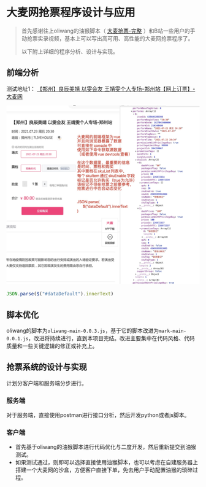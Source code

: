 # 大麦网抢票程序设计与应用

> 首先感谢往上oliwang的油猴脚本（ [大麦抢票-完整](https://greasyfork.org/en/scripts/408874-%E5%A4%A7%E9%BA%A6%E6%8A%A2%E7%A5%A8-%E5%AE%8C%E6%95%B4) ）和B站一些用户的手动抢票实录视频，基本上可以写出高可用、高性能的大麦网抢票程序了。
> 
> 以下附上详细的程序分析、设计与实现。
>

## 前端分析

测试地址1： [【郑州】良辰美靖 以雯会友 王靖雯个人专场-郑州站【网上订票】- 大麦网](https://detail.damai.cn/item.htm?spm=a2oeg.search_category.0.0.35274d15VsHRmB&id=635603285398&clicktitle=%E8%89%AF%E8%BE%B0%E7%BE%8E%E9%9D%96%20%E4%BB%A5%E9%9B%AF%E4%BC%9A%E5%8F%8B%20%E7%8E%8B%E9%9D%96%E9%9B%AF%E4%B8%AA%E4%BA%BA%E4%B8%93%E5%9C%BA-%E9%83%91%E5%B7%9E%E7%AB%99)


![](assets/pageDetail-dataDefault.jpg)

```js
JSON.parse($("#dataDefault").innerText)
```

## 脚本优化
oliwang的脚本为`oliwang-main-0.0.3.js`，基于它的脚本改进为`mark-main-0.0.1.js`，改进将持续进行，直到本项目完结。改进主要集中在代码风格、代码质量和一些关键逻辑的修正或补充上。

## 抢票系统的设计与实现
计划分客户端和服务端分步进行。
### 服务端
对于服务端，直接使用postman进行接口分析，然后开发python或者js脚本。

### 客户端
- 首先基于oliwang的油猴脚本进行代码优化与二度开发，然后重新提交到油猴测试。
- 如果测试通过，则即可以选择直接使用油猴脚本，也可以考虑在自建服务器上搭建一个大麦网的沙盒，方便客户直接下单，免去用户手动配置油猴的琐碎过程。

